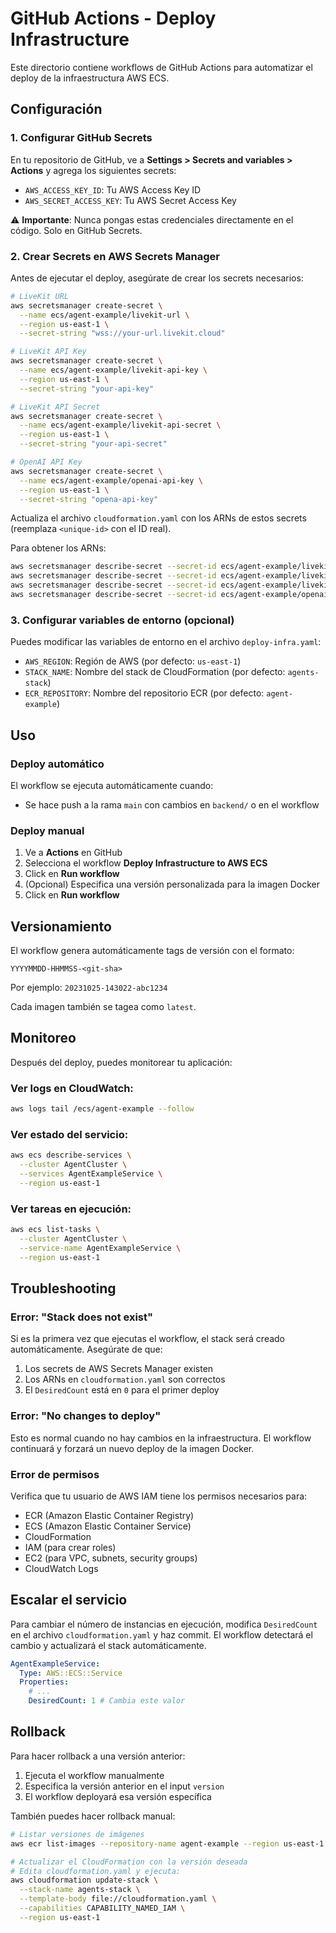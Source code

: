 # GitHub Actions - Deploy Infrastructure

Este directorio contiene workflows de GitHub Actions para automatizar el deploy de la infraestructura AWS ECS.

## Configuración

### 1. Configurar GitHub Secrets

En tu repositorio de GitHub, ve a **Settings > Secrets and variables > Actions** y agrega los siguientes secrets:

- `AWS_ACCESS_KEY_ID`: Tu AWS Access Key ID
- `AWS_SECRET_ACCESS_KEY`: Tu AWS Secret Access Key

⚠️ **Importante**: Nunca pongas estas credenciales directamente en el código. Solo en GitHub Secrets.

### 2. Crear Secrets en AWS Secrets Manager

Antes de ejecutar el deploy, asegúrate de crear los secrets necesarios:

```bash
# LiveKit URL
aws secretsmanager create-secret \
  --name ecs/agent-example/livekit-url \
  --region us-east-1 \
  --secret-string "wss://your-url.livekit.cloud"

# LiveKit API Key
aws secretsmanager create-secret \
  --name ecs/agent-example/livekit-api-key \
  --region us-east-1 \
  --secret-string "your-api-key"

# LiveKit API Secret
aws secretsmanager create-secret \
  --name ecs/agent-example/livekit-api-secret \
  --region us-east-1 \
  --secret-string "your-api-secret"

# OpenAI API Key
aws secretsmanager create-secret \
  --name ecs/agent-example/openai-api-key \
  --region us-east-1 \
  --secret-string "opena-api-key"
```

Actualiza el archivo `cloudformation.yaml` con los ARNs de estos secrets (reemplaza `<unique-id>` con el ID real).

Para obtener los ARNs:

```bash
aws secretsmanager describe-secret --secret-id ecs/agent-example/livekit-url
aws secretsmanager describe-secret --secret-id ecs/agent-example/livekit-api-key
aws secretsmanager describe-secret --secret-id ecs/agent-example/livekit-api-secret
aws secretsmanager describe-secret --secret-id ecs/agent-example/openai-api-key
```

### 3. Configurar variables de entorno (opcional)

Puedes modificar las variables de entorno en el archivo `deploy-infra.yaml`:

- `AWS_REGION`: Región de AWS (por defecto: `us-east-1`)
- `STACK_NAME`: Nombre del stack de CloudFormation (por defecto: `agents-stack`)
- `ECR_REPOSITORY`: Nombre del repositorio ECR (por defecto: `agent-example`)

## Uso

### Deploy automático

El workflow se ejecuta automáticamente cuando:

- Se hace push a la rama `main` con cambios en `backend/` o en el workflow

### Deploy manual

1. Ve a **Actions** en GitHub
2. Selecciona el workflow **Deploy Infrastructure to AWS ECS**
3. Click en **Run workflow**
4. (Opcional) Especifica una versión personalizada para la imagen Docker
5. Click en **Run workflow**

## Versionamiento

El workflow genera automáticamente tags de versión con el formato:

```
YYYYMMDD-HHMMSS-<git-sha>
```

Por ejemplo: `20231025-143022-abc1234`

Cada imagen también se tagea como `latest`.

## Monitoreo

Después del deploy, puedes monitorear tu aplicación:

### Ver logs en CloudWatch:

```bash
aws logs tail /ecs/agent-example --follow
```

### Ver estado del servicio:

```bash
aws ecs describe-services \
  --cluster AgentCluster \
  --services AgentExampleService \
  --region us-east-1
```

### Ver tareas en ejecución:

```bash
aws ecs list-tasks \
  --cluster AgentCluster \
  --service-name AgentExampleService \
  --region us-east-1
```

## Troubleshooting

### Error: "Stack does not exist"

Si es la primera vez que ejecutas el workflow, el stack será creado automáticamente. Asegúrate de que:

1. Los secrets de AWS Secrets Manager existen
2. Los ARNs en `cloudformation.yaml` son correctos
3. El `DesiredCount` está en `0` para el primer deploy

### Error: "No changes to deploy"

Esto es normal cuando no hay cambios en la infraestructura. El workflow continuará y forzará un nuevo deploy de la imagen Docker.

### Error de permisos

Verifica que tu usuario de AWS IAM tiene los permisos necesarios para:

- ECR (Amazon Elastic Container Registry)
- ECS (Amazon Elastic Container Service)
- CloudFormation
- IAM (para crear roles)
- EC2 (para VPC, subnets, security groups)
- CloudWatch Logs

## Escalar el servicio

Para cambiar el número de instancias en ejecución, modifica `DesiredCount` en el archivo `cloudformation.yaml` y haz commit. El workflow detectará el cambio y actualizará el stack automáticamente.

```yaml
AgentExampleService:
  Type: AWS::ECS::Service
  Properties:
    # ...
    DesiredCount: 1 # Cambia este valor
```

## Rollback

Para hacer rollback a una versión anterior:

1. Ejecuta el workflow manualmente
2. Especifica la versión anterior en el input `version`
3. El workflow deployará esa versión específica

También puedes hacer rollback manual:

```bash
# Listar versiones de imágenes
aws ecr list-images --repository-name agent-example --region us-east-1

# Actualizar el CloudFormation con la versión deseada
# Edita cloudformation.yaml y ejecuta:
aws cloudformation update-stack \
  --stack-name agents-stack \
  --template-body file://cloudformation.yaml \
  --capabilities CAPABILITY_NAMED_IAM \
  --region us-east-1
```
